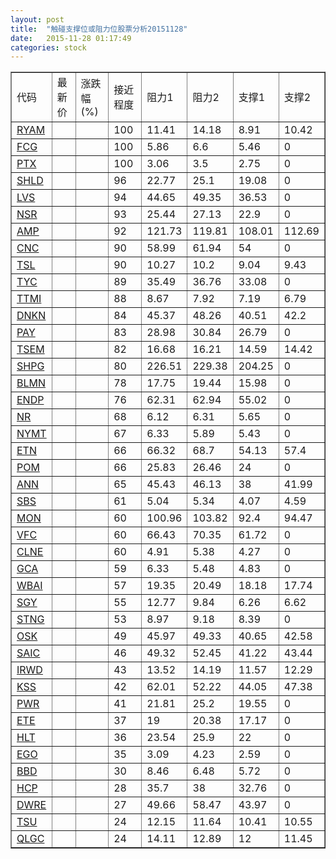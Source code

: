 ```yaml
---
layout: post
title:  "触碰支撑位或阻力位股票分析20151128"
date:   2015-11-28 01:17:49
categories: stock
---
```

<script type="text/javascript">
var stockList = []
stockList.push('gb_ryam');
stockList.push('gb_fcg');
stockList.push('gb_ptx');
stockList.push('gb_shld');
stockList.push('gb_lvs');
stockList.push('gb_nsr');
stockList.push('gb_amp');
stockList.push('gb_cnc');
stockList.push('gb_tsl');
stockList.push('gb_tyc');
stockList.push('gb_ttmi');
stockList.push('gb_dnkn');
stockList.push('gb_pay');
stockList.push('gb_tsem');
stockList.push('gb_shpg');
stockList.push('gb_blmn');
stockList.push('gb_endp');
stockList.push('gb_nr');
stockList.push('gb_nymt');
stockList.push('gb_etn');
stockList.push('gb_pom');
stockList.push('gb_ann');
stockList.push('gb_sbs');
stockList.push('gb_mon');
stockList.push('gb_vfc');
stockList.push('gb_clne');
stockList.push('gb_gca');
stockList.push('gb_wbai');
stockList.push('gb_sgy');
stockList.push('gb_stng');
stockList.push('gb_osk');
stockList.push('gb_saic');
stockList.push('gb_irwd');
stockList.push('gb_kss');
stockList.push('gb_pwr');
stockList.push('gb_ete');
stockList.push('gb_hlt');
stockList.push('gb_ego');
stockList.push('gb_bbd');
stockList.push('gb_hcp');
stockList.push('gb_dwre');
stockList.push('gb_tsu');
stockList.push('gb_qlgc');
</script>
<table border="1">
 <tr>
 <td>代码</td>
 <td>最新价</td>
 <td>涨跌幅(%)</td>
 <td>接近程度</td>
 <td>阻力1</td>
 <td>阻力2</td>
 <td>支撑1</td>
 <td>支撑2</td>
</tr>
  <tr id="ryam" class="red">
  <td><a href="http://stock.finance.sina.com.cn/usstock/quotes/RYAM.html" target="_blank">RYAM</a></td><td></td><td></td><td>100</td><td>11.41</td><td>14.18</td><td>8.91</td><td>10.42</td></tr>
  <tr id="fcg" class="red">
  <td><a href="http://stock.finance.sina.com.cn/usstock/quotes/FCG.html" target="_blank">FCG</a></td><td></td><td></td><td>100</td><td>5.86</td><td>6.6</td><td>5.46</td><td>0</td></tr>
  <tr id="ptx" class="red">
  <td><a href="http://stock.finance.sina.com.cn/usstock/quotes/PTX.html" target="_blank">PTX</a></td><td></td><td></td><td>100</td><td>3.06</td><td>3.5</td><td>2.75</td><td>0</td></tr>
  <tr id="shld" class="red">
  <td><a href="http://stock.finance.sina.com.cn/usstock/quotes/SHLD.html" target="_blank">SHLD</a></td><td></td><td></td><td>96</td><td>22.77</td><td>25.1</td><td>19.08</td><td>0</td></tr>
  <tr id="lvs" class="red">
  <td><a href="http://stock.finance.sina.com.cn/usstock/quotes/LVS.html" target="_blank">LVS</a></td><td></td><td></td><td>94</td><td>44.65</td><td>49.35</td><td>36.53</td><td>0</td></tr>
  <tr id="nsr" class="red">
  <td><a href="http://stock.finance.sina.com.cn/usstock/quotes/NSR.html" target="_blank">NSR</a></td><td></td><td></td><td>93</td><td>25.44</td><td>27.13</td><td>22.9</td><td>0</td></tr>
  <tr id="amp" class="green">
  <td><a href="http://stock.finance.sina.com.cn/usstock/quotes/AMP.html" target="_blank">AMP</a></td><td></td><td></td><td>92</td><td>121.73</td><td>119.81</td><td>108.01</td><td>112.69</td></tr>
  <tr id="cnc" class="red">
  <td><a href="http://stock.finance.sina.com.cn/usstock/quotes/CNC.html" target="_blank">CNC</a></td><td></td><td></td><td>90</td><td>58.99</td><td>61.94</td><td>54</td><td>0</td></tr>
  <tr id="tsl" class="green">
  <td><a href="http://stock.finance.sina.com.cn/usstock/quotes/TSL.html" target="_blank">TSL</a></td><td></td><td></td><td>90</td><td>10.27</td><td>10.2</td><td>9.04</td><td>9.43</td></tr>
  <tr id="tyc" class="red">
  <td><a href="http://stock.finance.sina.com.cn/usstock/quotes/TYC.html" target="_blank">TYC</a></td><td></td><td></td><td>89</td><td>35.49</td><td>36.76</td><td>33.08</td><td>0</td></tr>
  <tr id="ttmi" class="red">
  <td><a href="http://stock.finance.sina.com.cn/usstock/quotes/TTMI.html" target="_blank">TTMI</a></td><td></td><td></td><td>88</td><td>8.67</td><td>7.92</td><td>7.19</td><td>6.79</td></tr>
  <tr id="dnkn" class="green">
  <td><a href="http://stock.finance.sina.com.cn/usstock/quotes/DNKN.html" target="_blank">DNKN</a></td><td></td><td></td><td>84</td><td>45.37</td><td>48.26</td><td>40.51</td><td>42.2</td></tr>
  <tr id="pay" class="red">
  <td><a href="http://stock.finance.sina.com.cn/usstock/quotes/PAY.html" target="_blank">PAY</a></td><td></td><td></td><td>83</td><td>28.98</td><td>30.84</td><td>26.79</td><td>0</td></tr>
  <tr id="tsem" class="red">
  <td><a href="http://stock.finance.sina.com.cn/usstock/quotes/TSEM.html" target="_blank">TSEM</a></td><td></td><td></td><td>82</td><td>16.68</td><td>16.21</td><td>14.59</td><td>14.42</td></tr>
  <tr id="shpg" class="green">
  <td><a href="http://stock.finance.sina.com.cn/usstock/quotes/SHPG.html" target="_blank">SHPG</a></td><td></td><td></td><td>80</td><td>226.51</td><td>229.38</td><td>204.25</td><td>0</td></tr>
  <tr id="blmn" class="red">
  <td><a href="http://stock.finance.sina.com.cn/usstock/quotes/BLMN.html" target="_blank">BLMN</a></td><td></td><td></td><td>78</td><td>17.75</td><td>19.44</td><td>15.98</td><td>0</td></tr>
  <tr id="endp" class="green">
  <td><a href="http://stock.finance.sina.com.cn/usstock/quotes/ENDP.html" target="_blank">ENDP</a></td><td></td><td></td><td>76</td><td>62.31</td><td>62.94</td><td>55.02</td><td>0</td></tr>
  <tr id="nr" class="red">
  <td><a href="http://stock.finance.sina.com.cn/usstock/quotes/NR.html" target="_blank">NR</a></td><td></td><td></td><td>68</td><td>6.12</td><td>6.31</td><td>5.65</td><td>0</td></tr>
  <tr id="nymt" class="green">
  <td><a href="http://stock.finance.sina.com.cn/usstock/quotes/NYMT.html" target="_blank">NYMT</a></td><td></td><td></td><td>67</td><td>6.33</td><td>5.89</td><td>5.43</td><td>0</td></tr>
  <tr id="etn" class="green">
  <td><a href="http://stock.finance.sina.com.cn/usstock/quotes/ETN.html" target="_blank">ETN</a></td><td></td><td></td><td>66</td><td>66.32</td><td>68.7</td><td>54.13</td><td>57.4</td></tr>
  <tr id="pom" class="red">
  <td><a href="http://stock.finance.sina.com.cn/usstock/quotes/POM.html" target="_blank">POM</a></td><td></td><td></td><td>66</td><td>25.83</td><td>26.46</td><td>24</td><td>0</td></tr>
  <tr id="ann" class="red">
  <td><a href="http://stock.finance.sina.com.cn/usstock/quotes/ANN.html" target="_blank">ANN</a></td><td></td><td></td><td>65</td><td>45.43</td><td>46.13</td><td>38</td><td>41.99</td></tr>
  <tr id="sbs" class="red">
  <td><a href="http://stock.finance.sina.com.cn/usstock/quotes/SBS.html" target="_blank">SBS</a></td><td></td><td></td><td>61</td><td>5.04</td><td>5.34</td><td>4.07</td><td>4.59</td></tr>
  <tr id="mon" class="green">
  <td><a href="http://stock.finance.sina.com.cn/usstock/quotes/MON.html" target="_blank">MON</a></td><td></td><td></td><td>60</td><td>100.96</td><td>103.82</td><td>92.4</td><td>94.47</td></tr>
  <tr id="vfc" class="red">
  <td><a href="http://stock.finance.sina.com.cn/usstock/quotes/VFC.html" target="_blank">VFC</a></td><td></td><td></td><td>60</td><td>66.43</td><td>70.35</td><td>61.72</td><td>0</td></tr>
  <tr id="clne" class="red">
  <td><a href="http://stock.finance.sina.com.cn/usstock/quotes/CLNE.html" target="_blank">CLNE</a></td><td></td><td></td><td>60</td><td>4.91</td><td>5.38</td><td>4.27</td><td>0</td></tr>
  <tr id="gca" class="green">
  <td><a href="http://stock.finance.sina.com.cn/usstock/quotes/GCA.html" target="_blank">GCA</a></td><td></td><td></td><td>59</td><td>6.33</td><td>5.48</td><td>4.83</td><td>0</td></tr>
  <tr id="wbai" class="green">
  <td><a href="http://stock.finance.sina.com.cn/usstock/quotes/WBAI.html" target="_blank">WBAI</a></td><td></td><td></td><td>57</td><td>19.35</td><td>20.49</td><td>18.18</td><td>17.74</td></tr>
  <tr id="sgy" class="green">
  <td><a href="http://stock.finance.sina.com.cn/usstock/quotes/SGY.html" target="_blank">SGY</a></td><td></td><td></td><td>55</td><td>12.77</td><td>9.84</td><td>6.26</td><td>6.62</td></tr>
  <tr id="stng" class="green">
  <td><a href="http://stock.finance.sina.com.cn/usstock/quotes/STNG.html" target="_blank">STNG</a></td><td></td><td></td><td>53</td><td>8.97</td><td>9.18</td><td>8.39</td><td>0</td></tr>
  <tr id="osk" class="green">
  <td><a href="http://stock.finance.sina.com.cn/usstock/quotes/OSK.html" target="_blank">OSK</a></td><td></td><td></td><td>49</td><td>45.97</td><td>49.33</td><td>40.65</td><td>42.58</td></tr>
  <tr id="saic" class="green">
  <td><a href="http://stock.finance.sina.com.cn/usstock/quotes/SAIC.html" target="_blank">SAIC</a></td><td></td><td></td><td>46</td><td>49.32</td><td>52.45</td><td>41.22</td><td>43.44</td></tr>
  <tr id="irwd" class="green">
  <td><a href="http://stock.finance.sina.com.cn/usstock/quotes/IRWD.html" target="_blank">IRWD</a></td><td></td><td></td><td>43</td><td>13.52</td><td>14.19</td><td>11.57</td><td>12.29</td></tr>
  <tr id="kss" class="green">
  <td><a href="http://stock.finance.sina.com.cn/usstock/quotes/KSS.html" target="_blank">KSS</a></td><td></td><td></td><td>42</td><td>62.01</td><td>52.22</td><td>44.05</td><td>47.38</td></tr>
  <tr id="pwr" class="red">
  <td><a href="http://stock.finance.sina.com.cn/usstock/quotes/PWR.html" target="_blank">PWR</a></td><td></td><td></td><td>41</td><td>21.81</td><td>25.2</td><td>19.55</td><td>0</td></tr>
  <tr id="ete" class="red">
  <td><a href="http://stock.finance.sina.com.cn/usstock/quotes/ETE.html" target="_blank">ETE</a></td><td></td><td></td><td>37</td><td>19</td><td>20.38</td><td>17.17</td><td>0</td></tr>
  <tr id="hlt" class="red">
  <td><a href="http://stock.finance.sina.com.cn/usstock/quotes/HLT.html" target="_blank">HLT</a></td><td></td><td></td><td>36</td><td>23.54</td><td>25.9</td><td>22</td><td>0</td></tr>
  <tr id="ego" class="red">
  <td><a href="http://stock.finance.sina.com.cn/usstock/quotes/EGO.html" target="_blank">EGO</a></td><td></td><td></td><td>35</td><td>3.09</td><td>4.23</td><td>2.59</td><td>0</td></tr>
  <tr id="bbd" class="green">
  <td><a href="http://stock.finance.sina.com.cn/usstock/quotes/BBD.html" target="_blank">BBD</a></td><td></td><td></td><td>30</td><td>8.46</td><td>6.48</td><td>5.72</td><td>0</td></tr>
  <tr id="hcp" class="green">
  <td><a href="http://stock.finance.sina.com.cn/usstock/quotes/HCP.html" target="_blank">HCP</a></td><td></td><td></td><td>28</td><td>35.7</td><td>38</td><td>32.76</td><td>0</td></tr>
  <tr id="dwre" class="green">
  <td><a href="http://stock.finance.sina.com.cn/usstock/quotes/DWRE.html" target="_blank">DWRE</a></td><td></td><td></td><td>27</td><td>49.66</td><td>58.47</td><td>43.97</td><td>0</td></tr>
  <tr id="tsu" class="green">
  <td><a href="http://stock.finance.sina.com.cn/usstock/quotes/TSU.html" target="_blank">TSU</a></td><td></td><td></td><td>24</td><td>12.15</td><td>11.64</td><td>10.41</td><td>10.55</td></tr>
  <tr id="qlgc" class="red">
  <td><a href="http://stock.finance.sina.com.cn/usstock/quotes/QLGC.html" target="_blank">QLGC</a></td><td></td><td></td><td>24</td><td>14.11</td><td>12.89</td><td>12</td><td>11.45</td></tr>
</table>

